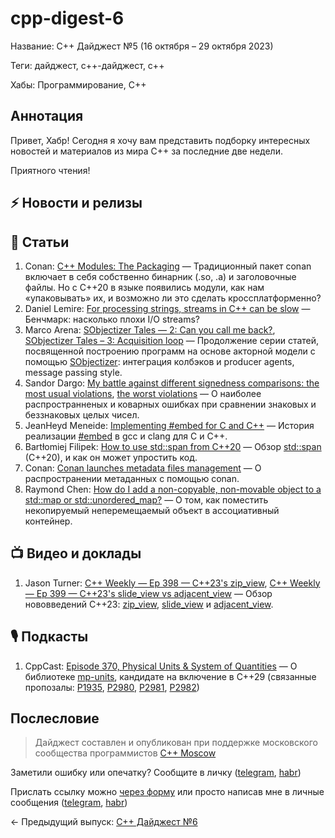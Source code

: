 # cpp-digest-6

Название: C++ Дайджест №5 (16 октября – 29 октября 2023) 

Теги: дайджест, c++-дайджест, c++

Хабы: Программирование, C++

## Аннотация

Привет, Хабр! Сегодня я хочу вам представить подборку интересных новостей и материалов из мира C++ за последние две недели.

Приятного чтения!

## ⚡️️ Новости и релизы

## 📝 Статьи

1. Conan: [C++ Modules: The Packaging](https://blog.conan.io/2023/10/17/modules-the-packaging-story.html) — Традиционный пакет conan включает в себя собственно бинарник (.so, .a) и заголовочные файлы. Но с C++20 в языке появились модули, как нам «упаковывать» их, и возможно ли это сделать кроссплатформенно?
2. Daniel Lemire: [For processing strings, streams in C++ can be slow](https://lemire.me/blog/2023/10/19/for-processing-strings-streams-in-c-can-be-slow/) — Бенчмарк: насколько плохи I/O streams?
3. Marco Arena: [SObjectizer Tales — 2: Can you call me back?](https://marcoarena.wordpress.com/2023/10/19/sobjectizer-tales-2/), [SObjectizer Tales – 3: Acquisition loop](https://marcoarena.wordpress.com/2023/10/26/sobjectizer-tales-3/) — Продолжение серии статей, посвященной построению программ на основе акторной модели с помощью [SObjectizer](https://github.com/Stiffstream/sobjectizer): интеграция колбэков и producer agents, message passing style.
4. Sandor Dargo: [My battle against different signedness comparisons: the most usual violations](https://www.sandordargo.com/blog/2023/10/18/signed-unsigned-comparison-the-most-usual-violations), [the worst violations](https://www.sandordargo.com/blog/2023/10/25/signed-unsigned-comparison-the-worst-violations) — О наиболее распространненых и коварных ошибках при сравнении знаковых и беззнаковых целых чисел.
5. JeanHeyd Meneide: [Implementing #embed for C and C++](https://thephd.dev/implementing-embed-c-and-c++) — История реализации [#embed](https://en.cppreference.com/w/c/preprocessor/embed) в gcc и clang для C и C++.
6. Bartłomiej Filipek: [How to use std::span from C++20](https://www.cppstories.com/2023/span-cpp20/) — Обзор [std::span](https://en.cppreference.com/w/cpp/container/span) (C++20), и как он может упростить код.
7. Conan: [Conan launches metadata files management](https://blog.conan.io/2023/10/24/Conan-launches-metadata-files.html) — О распространении метаданных с помощью conan.
8. Raymond Chen: [How do I add a non-copyable, non-movable object to a std::map or std::unordered_map?](https://devblogs.microsoft.com/oldnewthing/20231023-00/?p=108916) — О том, как поместить некопируемый неперемещаемый объект в ассоциативный контейнер.
   
## 📺 Видео и доклады

1. Jason Turner: [C++ Weekly — Ep 398 — C++23's zip_view](https://www.youtube.com/watch?v=MVXGdwREo_E), [C++ Weekly — Ep 399 — C++23's slide_view vs adjacent_view](https://www.youtube.com/watch?v=czmGjH16Hb0) — Обзор нововведений C++23: [zip_view](https://en.cppreference.com/w/cpp/ranges/zip_view), [slide_view](https://en.cppreference.com/w/cpp/ranges/slide_view) и [adjacent_view](https://en.cppreference.com/w/cpp/ranges/adjacent_view).

## 🎙️ Подкасты

1. CppCast: [Episode 370, Physical Units & System of Quantities](https://cppcast.com/physical_units_and_a_system_of_quantities/) — О библиотеке [mp-units](https://github.com/mpusz/mp-units), кандидате на включение в C++29 (связанные пропозалы: [P1935](https://wg21.link/p1935), [P2980](https://wg21.link/p2980), [P2981](https://wg21.link/p2981), [P2982](https://wg21.link/p2982))
 
## Послесловие

> Дайджест составлен и опубликован при поддержке московского сообщества программистов [C++ Moscow](https://t.me/cppmoscow_info)

Заметили ошибку или опечатку? Сообщите в личку ([telegram](https://t.me/eoanermine), [habr](https://habr.com/ru/conversations/eoanermine/))

Прислать ссылку можно [через форму](https://forms.yandex.ru/cloud/64f48043e010db921819c447/) или просто написав мне в личные сообщения ([telegram](https://t.me/eoanermine), [habr](https://habr.com/ru/conversations/eoanermine/))

← Предыдущий выпуск: [C++ Дайджест №6](https://habr.com/ru/articles/767818/)
